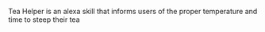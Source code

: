 Tea Helper is an alexa skill that informs users of the proper temperature and time to steep their tea
